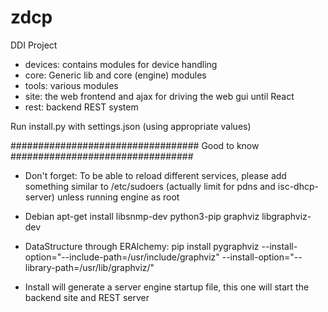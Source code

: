 # zdcp
DDI Project

- devices: contains modules for device handling 
- core: Generic lib and core (engine) modules
- tools: various modules
- site: the web frontend and ajax for driving the web gui until React
- rest: backend REST system

Run install.py with settings.json (using appropriate values)

################################## Good to know #################################
- Don't forget:
To be able to reload different services, please add something similar to /etc/sudoers (actually limit for pdns and isc-dhcp-server) unless running engine as root

- Debian
apt-get install libsnmp-dev python3-pip graphviz libgraphviz-dev

- DataStructure through ERAlchemy:
pip install pygraphviz --install-option="--include-path=/usr/include/graphviz" --install-option="--library-path=/usr/lib/graphviz/"

- Install will generate a server engine startup file, this one will start the backend site and REST server
